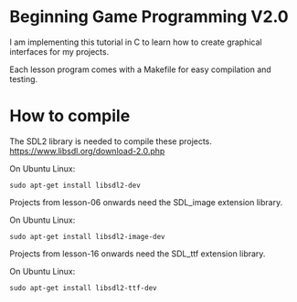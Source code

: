 # Beginning Game Programming V2.0

I am implementing this tutorial in C to learn how to create graphical interfaces for my projects.

Each lesson program comes with a Makefile for easy compilation and testing.

# How to compile
The SDL2 library is needed to compile these projects. https://www.libsdl.org/download-2.0.php

On Ubuntu Linux:
```
sudo apt-get install libsdl2-dev
```

Projects from lesson-06 onwards need the SDL_image extension library.

On Ubuntu Linux:
```
sudo apt-get install libsdl2-image-dev
```

Projects from lesson-16 onwards need the SDL_ttf extension library.

On Ubuntu Linux:
```
sudo apt-get install libsdl2-ttf-dev
```
